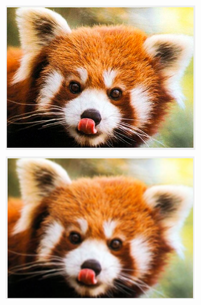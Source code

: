 ![Screenshot](https://github.com/Ozzzmanov/ImageFilterApp/blob/master/2.png)

![Screenshot](https://github.com/Ozzzmanov/ImageFilterApp/blob/master/1.png)
